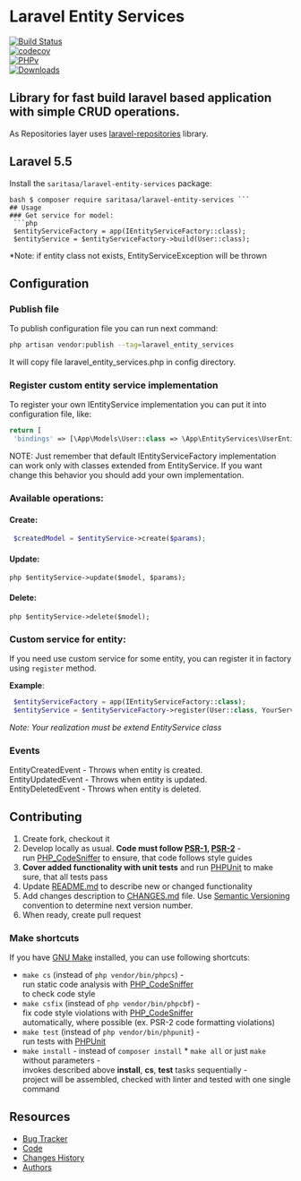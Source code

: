
# Laravel Entity Services
[![Build Status](https://travis-ci.org/Saritasa/php-laravel-entity-services.svg?branch=master)](https://travis-ci.org/Saritasa/php-laravel-entity-services)    
[![codecov](https://codecov.io/gh/Saritasa/php-laravel-entity-services/branch/master/graph/badge.svg)](https://codecov.io/gh/Saritasa/php-laravel-entity-services)    
[![PHPv](https://img.shields.io/packagist/php-v/saritasa/laravel-entity-services.svg)](http://www.php.net)    
[![Downloads](https://img.shields.io/packagist/dt/saritasa/laravel-entity-services.svg)](https://packagist.org/packages/saritasa/laravel-entity-services)

## Library for fast build laravel based application with simple CRUD operations.
As Repositories layer uses [laravel-repositories](https://github.com/Saritasa/php-laravel-repositories) library.

## Laravel 5.5
 Install the ```saritasa/laravel-entity-services``` package:

```
bash $ composer require saritasa/laravel-entity-services ```  
## Usage    
### Get service for model: 
 ```php    
 $entityServiceFactory = app(IEntityServiceFactory::class);  
 $entityService = $entityServiceFactory->build(User::class);
 ``` 
 *Note: if entity class not exists, EntityServiceException will be thrown
## Configuration
### Publish file
To publish configuration file you can run next command:  
```bash  
php artisan vendor:publish --tag=laravel_entity_services
```
It will copy file laravel_entity_services.php in config directory.
### Register custom entity service implementation
To register your own IEntityService implementation you can put it into configuration file, like:
```php
return [
 'bindings' => [\App\Models\User::class => \App\EntityServices\UserEntityService::class,],];
```
NOTE: Just remember that default IEntityServiceFactory implementation can work only with classes extended from EntityService. If you want change this behavior you should add your own implementation.  
### Available operations: 
#### Create:
```php
 $createdModel = $entityService->create($params); 
 ```
 #### Update:  
 ```php $entityService->update($model, $params); ```
 #### Delete:  
 ```php $entityService->delete($model); ```
 ### Custom service for entity:  
If you need use custom service for some entity, you can register it in factory using `register` method.  

**Example**:
```php
 $entityServiceFactory = app(IEntityServiceFactory::class);
 $entityService = $entityServiceFactory->register(User::class, YourServiceRealization::class);
 ```
*Note: Your realization must be extend EntityService class*  
### Events
EntityCreatedEvent - Throws when entity is created.  
EntityUpdatedEvent - Throws when entity is updated.  
EntityDeletedEvent - Throws when entity is deleted.  
    
## Contributing    
 1. Create fork, checkout it    
2. Develop locally as usual. **Code must follow [PSR-1](http://www.php-fig.org/psr/psr-1/), [PSR-2](http://www.php-fig.org/psr/psr-2/)** -    
    run [PHP_CodeSniffer](https://github.com/squizlabs/PHP_CodeSniffer) to ensure, that code follows style guides    
3. **Cover added functionality with unit tests** and run [PHPUnit](https://phpunit.de/) to make sure, that all tests pass    
4. Update [README.md](README.md) to describe new or changed functionality    
5. Add changes description to [CHANGES.md](CHANGES.md) file. Use [Semantic Versioning](https://semver.org/) convention to determine next version number.    
6. When ready, create pull request    

### Make shortcuts
 If you have [GNU Make](https://www.gnu.org/software/make/) installed, you can use following shortcuts:    
    
* ```make cs``` (instead of ```php vendor/bin/phpcs```) -    
    run static code analysis with [PHP_CodeSniffer](https://github.com/squizlabs/PHP_CodeSniffer)    
    to check code style    
* ```make csfix``` (instead of ```php vendor/bin/phpcbf```) -    
    fix code style violations with [PHP_CodeSniffer](https://github.com/squizlabs/PHP_CodeSniffer)    
    automatically, where possible (ex. PSR-2 code formatting violations)    
* ```make test``` (instead of ```php vendor/bin/phpunit```) -    
    run tests with [PHPUnit](https://phpunit.de/)    
* ```make install``` - instead of ```composer install``` * ```make all``` or just ```make``` without parameters -    
    invokes described above **install**, **cs**, **test** tasks sequentially -    
    project will be assembled, checked with linter and tested with one single command    
 
## Resources
 * [Bug Tracker](http://github.com/saritasa/php-laravel-entity-services/issues)
* [Code](http://github.com/saritasa/php-laravel-entity-services)
* [Changes History](CHANGES.md)
* [Authors](http://github.com/saritasa/php-laravel-entity-services/contributors)
